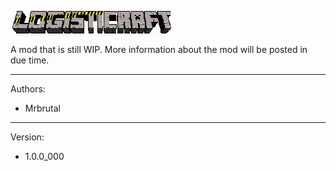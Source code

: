 [0]: https://github.com/Mrbrutal/Logisticraft/raw/master/Resources/lcraft_logo.png
![Logo][0]

A mod that is still WIP. More information about the mod will be posted in due time.

-------
Authors:
* Mrbrutal

-------
Version:
* 1.0.0_000
